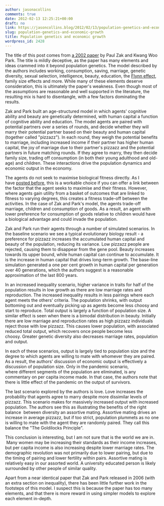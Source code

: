 ```yaml
---
author: jasonacollins
comments: true
date: 2012-02-13 12:25:21+00:00
draft: no
link: https://jasoncollins.blog/2012/02/13/population-genetics-and-economic-growth/
slug: population-genetics-and-economic-growth
title: Population genetics and economic growth
wordpress_id: 2428
---
```


The title of this post comes from [a 2002 paper](http://doi.org/10.1023/A:1020604724888) by Paul Zak and Kwang Woo Park. The title is mildly deceptive, as the paper has many elements and ideas crammed into it beyond population genetics. The model described by the authors includes working, consumption, saving, marriage, genetic diversity, sexual selection, intelligence, beauty, education, the [Flynn effect](http://en.wikipedia.org/wiki/Flynn_effect), family size effects and more. While many of these elements deserve consideration, this is ultimately the paper's weakness. Even though most of the assumptions are reasonable and well supported in the literature, the resulting mix is hard to disentangle, with a few factors dominating the results.

Zak and Park built an age-structured model in which agents' cognitive ability and beauty are genetically determined, with human capital a function of cognitive ability and education. The model agents are paired with potential partners over a series of rounds, and decide whether they will marry their potential partner based on their beauty and human capital (together called "pizzazz"). In each round, they weigh the potential benefits to marriage, including increased income if their partner has higher human capital, the joy of marriage due to their partner's pizzazz and the potential partners in future matching rounds. If they agree to marry, they then decide family size, trading off consumption (in both their young adulthood and old-age) and children. These interactions drive the population dynamics and economic output in the economy.

The agents do not seek to maximise biological fitness directly. As I have [posted before](https://jasoncollins.blog/2011/04/consumption-and-fitness/), this is a workable choice if you can offer a link between the factor that the agent seeks to maximise and their fitness. However, where agents gain utility from a basket of outcomes that are linked to fitness to varying degrees, this creates a fitness trade-off between the activities. In the case of Zak and Park's model, the agents trade-off marriage, children and consumption of goods. As a result, an agent with lower preference for consumption of goods relative to children would have a biological advantage and could invade the population.

Zak and Park run their agents through a number of simulated scenarios. In the baseline scenario we see a typical evolutionary biology result - a preference for pizzazz increases the accumulated human capital and beauty of the population, reducing its variance. Low pizzazz people are rejected, causing them to disappear from the gene pool. Beauty increases towards its upper bound, while human capital can continue to accumulate. It is the increase in human capital that drives long-term growth. The base-line simulation generated a one per cent growth in human capital per generation over 40 generations, which the authors suggest is a reasonable approximation of the last 800 years.

In an increased inequality scenario, higher variance in traits for half of the population results in low growth as there are low marriage rates and reproduction. The increased inequality results in less pairings where each agent meets the others' criteria. The population shrinks, with output bottoming out and eventually picking up as agents become less choosy and start to reproduce. Total output is largely a function of population size. A similar effect is seen when there is a bimodal distribution in beauty. Initially there are low marriage and reproduction rates as high pizzazz individuals reject those with low pizzazz. This causes lower population, with associated reduced total output, which recovers once people become less choosy. Greater genetic diversity also decreases marriage rates, population and output.

In each of these scenarios, output is largely tied to population size and the degree to which agents are willing to mate with whomever they are paired. As a result, the authors' discussion of economic output is effectively a discussion of population size. Only in the pandemic scenario, where different segments of the population are eliminated, is any commentary on per capita income made. In that case, the authors note that there is little effect of the pandemic on the output of survivors.

The last scenario explored by the authors is love. Love increases the probability that agents agree to marry despite more dissimilar levels of pizzazz. This scenario makes for massively increased output with increased population. The authors see this as illustrating the benefits of the right balance  between diversity an assortive mating. Assortive mating drives an increase in average pizzazz, but if too strict, population plummets as no one is willing to mate with the agent they are randomly paired. They call this balance the "The Goldilocks Principle".

This conclusion is interesting, but I am not sure that is the world we are in.  Many women may be increasing their standards as their income increases, but per capita income is also increasing despite lower marriage rates. The demographic revolution was not primarily due to lower pairing, but due to the timing of pairing and lower fertility within pairs. Assortive mating is relatively easy in our assorted world. A university educated person is likely surrounded by other people of similar quality.

Apart from a near identical paper that Zak and Park released in 2006 (with an extra section on inequality), there has been little further work in the footsteps of this model. I suspect this is because the paper has too many elements, and that there is more reward in using simpler models to explore each element in-depth.
